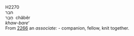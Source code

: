 <body>
  <p>H2270<br>  חבר  <br> חָבֵר  ‎  châbêr  <br><i>khaw-bare‘ </i><br>From <a href="h2266.htm">2266</a>  an <i>associate: - </i>companion, fellow, knit together.<br></p>
 </body>